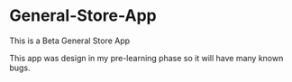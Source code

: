 # General-Store-App
This is a Beta General Store App 

This app was design in my pre-learning phase so it will have many known bugs.

